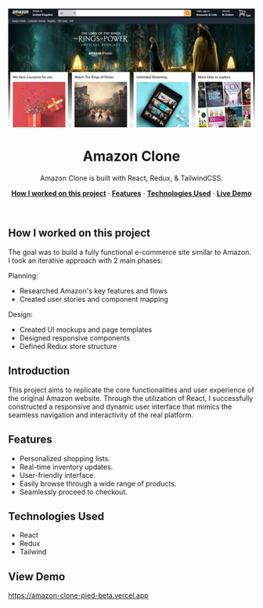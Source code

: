 
<p align="center">
    <img alt="typing test screenshot" src="https://github.com/Vargriym/amazon-clone/blob/master/amazon%20header.jpg">
    <h1 align="center">Amazon Clone</h1>
  </a>
</p>

<p align="center">
  Amazon Clone is built with React, Redux, & TailwindCSS.
</p>

<p align="center">
  <a href="#How-I-worked-on-this-project"><strong>How I worked on this project</strong></a> ·
    <a href="#Features"><strong>Features</strong></a> ·
  <a href="#Technologies-Used"><strong>Technologies Used</strong></a> ·
    <a href="#View-Demo"><strong>Live Demo</strong></a>

  
</p>

<br/>

## How I worked on this project

The goal was to build a fully functional e-commerce site similar to Amazon. I took an iterative approach with 2 main phases:

Planning:

- Researched Amazon's key features and flows
- Created user stories and component mapping

Design:

- Created UI mockups and page templates
- Designed responsive components
- Defined Redux store structure


## Introduction

This project aims to replicate the core functionalities and user experience of the original Amazon website. Through the
utilization of React, I successfully constructed a responsive and dynamic user interface that mimics the seamless
navigation and interactivity of the real platform.

## Features

- Personalized shopping lists.
- Real-time inventory updates.
- User-friendly interface.
- Easily browse through a wide range of products.
- Seamlessly proceed to checkout.

## Technologies Used
- React
- Redux
- Tailwind

## View Demo
https://amazon-clone-pied-beta.vercel.app
